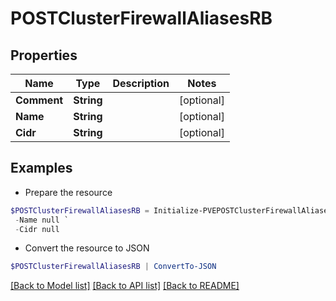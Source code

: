 # POSTClusterFirewallAliasesRB
## Properties

Name | Type | Description | Notes
------------ | ------------- | ------------- | -------------
**Comment** | **String** |  | [optional] 
**Name** | **String** |  | [optional] 
**Cidr** | **String** |  | [optional] 

## Examples

- Prepare the resource
```powershell
$POSTClusterFirewallAliasesRB = Initialize-PVEPOSTClusterFirewallAliasesRB  -Comment null `
 -Name null `
 -Cidr null
```

- Convert the resource to JSON
```powershell
$POSTClusterFirewallAliasesRB | ConvertTo-JSON
```

[[Back to Model list]](../README.md#documentation-for-models) [[Back to API list]](../README.md#documentation-for-api-endpoints) [[Back to README]](../README.md)


